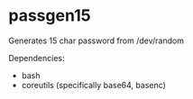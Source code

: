 # passgen15
Generates 15 char password from /dev/random

Dependencies:
- bash
- coreutils (specifically base64, basenc)
